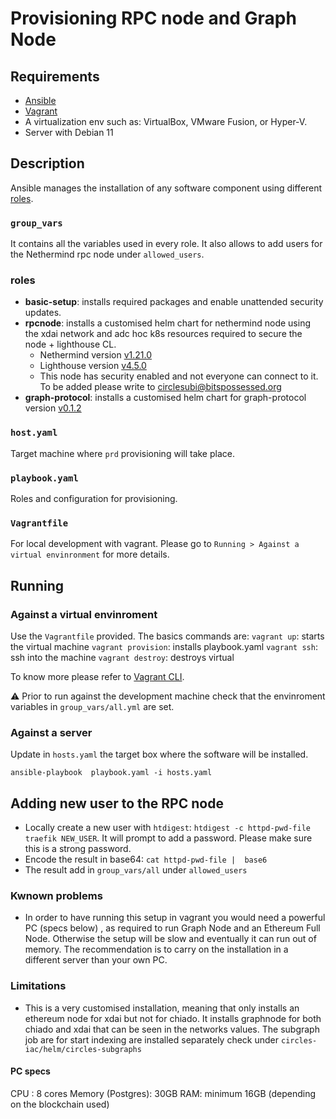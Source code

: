 # Provisioning RPC node and Graph Node

## Requirements
- [Ansible](https://www.ansible.com/)
- [Vagrant](https://www.vagrantup.com/downloads)
- A virtualization env such as: VirtualBox, VMware Fusion, or Hyper-V.
- Server with Debian 11

## Description
Ansible manages the installation of any software component using different [roles](https://docs.ansible.com/ansible/latest/user_guide/playbooks_reuse_roles.html#roles).

### `group_vars`
It contains all the variables used in every role.
It also allows to add users for the Nethermind rpc node under `allowed_users`.

### roles
- **basic-setup**: installs required packages and enable unattended security updates.
- **rpcnode**: installs a customised helm chart for nethermind node using the xdai network and adc hoc k8s resources required to secure the node + lighthouse CL.
    - Nethermind version  [v1.21.0](https://github.com/NethermindEth/nethermind/releases/tag/1.21.0)
    - Lighthouse version [v4.5.0](https://github.com/sigp/lighthouse/releases/tag/v4.5.0)
    - This node has security enabled and not everyone can connect to it. To be added please write to circlesubi@bitspossessed.org
- **graph-protocol**: installs a customised helm chart for graph-protocol version [v0.1.2](https://github.com/CirclesUBI/circles-helm/releases/tag/circles-graph-node-0.1.2)

### `host.yaml`
Target machine where `prd` provisioning will take place.

### `playbook.yaml`
Roles and configuration for provisioning.

### `Vagrantfile`
For local development with vagrant. Please go to `Running > Against a virtual envinronment` for more details.

## Running

### Against a virtual envinroment
Use the `Vagrantfile` provided. The basics commands are:
`vagrant up`: starts the virtual machine
`vagrant provision`: installs playbook.yaml
`vagrant ssh`: ssh into the machine
`vagrant destroy`: destroys virtual

To know more please refer to [Vagrant CLI](https://www.vagrantup.com/docs/cli).

⚠️ Prior to run against the development machine check that the envinroment variables in `group_vars/all.yml` are set.

### Against a server
Update in `hosts.yaml` the target box where the software will be installed.

```ansible-playbook  playbook.yaml -i hosts.yaml```

## Adding new user to the RPC node
- Locally create a new user with `htdigest`: `htdigest -c httpd-pwd-file traefik NEW_USER`. It will prompt to add a password. Please make sure this is a strong password.
- Encode the result in base64: `cat httpd-pwd-file |  base6`
- The result add in `group_vars/all` under `allowed_users`

### Kwnown problems
- In order to have running this setup in vagrant you would need a powerful PC (specs below) , as required to run Graph Node and an Ethereum Full Node. Otherwise the setup will be slow and eventually it can run out of memory. The recommendation is to carry on the installation in a different server than your own PC.


### Limitations

- This is a very customised installation, meaning that only installs an ethereum node for xdai but not for chiado. It installs graphnode for both chiado and xdai that can be seen in the networks values. The subgraph job are for start indexing are installed separately check under `circles-iac/helm/circles-subgraphs`

#### PC specs

CPU : 8 cores
Memory (Postgres): 30GB
RAM: minimum 16GB (depending on the blockchain used)
